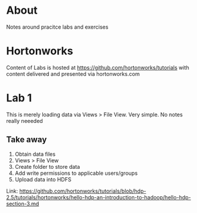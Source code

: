 
# About

Notes around pracitce labs and exercises

# Hortonworks

Content of Labs is hosted at https://github.com/hortonworks/tutorials with content delivered and presented via hortonworks.com

# Lab 1

This is merely loading data via Views > File View. Very simple. No notes really neeeded

## Take away

1. Obtain data files
2. Views > File View
3. Create folder to store data
4. Add write permissions to applicable users/groups
5. Upload data into HDFS

Link: https://github.com/hortonworks/tutorials/blob/hdp-2.5/tutorials/hortonworks/hello-hdp-an-introduction-to-hadoop/hello-hdp-section-3.md
